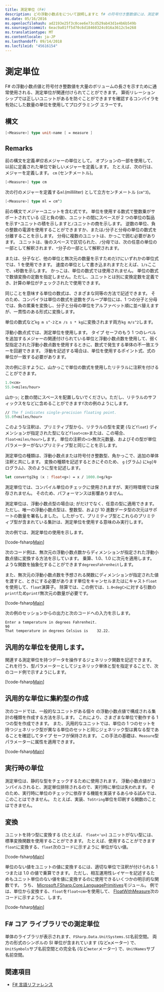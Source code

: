 ```yaml
---
title: 測定単位 (F#)
description: どの浮動小数点をについて説明しますと f# の符号付き整数値には、測定単位を長さ、ボリューム、および大容量を示すために使用される通常を関連付けることができます。
ms.date: 05/16/2016
ms.openlocfilehash: ad2193e25f3c0cee6e73cd529ab43d1e4b6b549b
ms.sourcegitcommit: 6eac9a01ff5d70c6d18460324c016a3612c5e268
ms.translationtype: MT
ms.contentlocale: ja-JP
ms.lasthandoff: 09/14/2018
ms.locfileid: "45616154"
---
```

# <a name="units-of-measure"></a>測定単位

F# の浮動小数点値と符号付き整数値を大量のボリュームの長さを示すために通常使用される、測定単位が関連付けられてことができます。 算術リレーションシップでは正しいユニットがあるを防ぐことができますを確認するコンパイラを有効にした数量の単位を使用してプログラミング エラーです。

## <a name="syntax"></a>構文

```fsharp
[<Measure>] type unit-name [ = measure ]
```

## <a name="remarks"></a>Remarks

前の構文を定義*単位名*メジャーの単位として。 オプションの一部を使用して、以前に定義された単位で新しいメジャーを定義します。 たとえば、次の行は、メジャーを定義します。 `cm` (センチメートル)。

```fsharp
[<Measure>] type cm
```

次の行のメジャーを定義する`ml`(milliliter) として立方センチメートル (`cm^3`)。

```fsharp
[<Measure>] type ml = cm^3
```

前の構文で*メジャー*ユニットを含む式です。 単位を使用する数式で整数乗がサポートされている (正と負の値)、ユニットの間にスペースが 2 つの単位の製品を示す`*`ユニットの積を示しますと`/`ユニットの商を示します。 逆数の単位、負の整数の電源を使用することができますか、または`/`分子と分母の単位の数式を分離することを示します。 分母に複数のユニットは、かっこで囲む必要があります。 ユニットは、後のスペースで区切られた、`/`分母では、次の任意の単位の一部として解釈されます、`*`分子の一部として解釈されます。

または、分子など、他の単位と無次元の数量を示すためだけにいずれかの単位式では、1 を使用できます。 速度の単位として書き込まれますたとえば、`1/s`ここで、`s`秒数を示します。 かっこは、単位の数式では使用されません。 単位の数式で数値変換の定数を指定しません。ただし、ユニットとは別に変換定数を定義でき、計算の単位がチェックされたで使用できます。

同じことを意味する単位の数式は、さまざまな同等の方法で記述できます。 そのため、コンパイラは単位の数式を逆数をグループ単位には、1 つの分子と分母では、負の累乗を変換し、分子と分母の単位をアルファベット順に並べ替えますが、一貫性のある形式に変換します。

単位の数式など`kg m s^-2`と`m /s s * kg`に変換されます両方`kg m/s^2`します。

浮動小数点式では、測定単位を使用します。 タイプ セーフのもう 1 つのレベルを追加するメジャーの関連付けられている単位と浮動小数点数を使用して、弱く型指定された浮動小数点数を使用するときに、数式で発生する単体の不一致エラーを回避できます。 浮動を記述する場合は、単位を使用するポイント式、式の単位が一致する必要があります。

次の例に示すように、山かっこで単位の数式を使用したリテラルに注釈を付けることができます。

```fsharp
1.0<cm>
55.0<miles/hour>
```

山かっ; と数の間にスペースを配置しないでください。ただし、リテラルのサフィックスをなどに含めることができます`f`次の例のようにします。

```fsharp
// The f indicates single-precision floating point.
55.0f<miles/hour>
```

このような注釈は、プリミティブ型から、リテラルの型を変更 (など`float`) ディメンションが指定された型になど`float<cm>`または、この場合、`float<miles/hour>`します。 単位の注釈の`<1>`無次元数量、およびその型が単位パラメーターがないプリミティブ型と同じことを示します。

測定単位の種類は、浮動小数点または符号付き整数型、角かっこで、追加の単体注釈と共にします。 変換の種類を記述するときにそのため、 `g` (グラム) に`kg`(キログラム)、次のように型を記述します。

```fsharp
let convertg2kg (x : float<g>) = x / 1000.0<g/kg>
```

測定単位では、コンパイル単位のチェックに使用されますが、実行時環境では保存されません。 そのため、パフォーマンスは影響ありません。

測定単位は、浮動小数点型の場合は; がだけでなく、任意の型に適用できます。ただし、唯一の浮動小数点型は、整数型、および 10 進数データ型の次元はサポートの数量を署名しました。 したがって、プリミティブ型とこれらのプリミティブ型が含まれている集計は、測定単位を使用する意味のみ実行します。

次の例では、測定単位の使用を示します。

[!code-fsharp[Main](../../../samples/snippets/fsharp/lang-ref-2/snippet6901.fs)]

次のコード例は、無次元の浮動小数点数からディメンションが指定された浮動小数点値に変換する方法を示しています。 乗算、1.0、1.0 に次元を適用します。 ような関数を抽象化することができます`degreesFahrenheit`します。

また、無次元の浮動小数点数を予想される関数にディメンションが指定された値を渡すと、ときにする必要があります単位をキャンセルまたはにキャスト`float`を使用して、`float`演算子。 除算では、この例では、`1.0<degC>`に対する引数の`printf`ため`printf`無次元の数量が必要です。

[!code-fsharp[Main](../../../samples/snippets/fsharp/lang-ref-2/snippet6902.fs)]

次の例のセッションからの出力と次のコードへの入力を示します。

```
Enter a temperature in degrees Fahrenheit.
90
That temperature in degrees Celsius is    32.22.
```

## <a name="using-generic-units"></a>汎用的な単位を使用します。

関連する測定単位を持つデータを操作するジェネリック関数を記述できます。 これを行う、型パラメーターとしてジェネリック単体と型を指定することで、次のコード例で示すようにします。

[!code-fsharp[Main](../../../samples/snippets/fsharp/lang-ref-2/snippet6903.fs)]

## <a name="creating-aggregate-types-with-generic-units"></a>汎用的な単位に集約型の作成

次のコードでは、一般的なユニットがある個々 の浮動小数点値で構成される集計の種類を作成する方法を示します。 これにより、さまざまな単位で動作する 1 つの型を作成できます。 また、汎用的なユニットでは、単位の 1 つのセットを持つジェネリック型が異なる単位のセットと同じジェネリック型は異なる型であることを確認してタイプ セーフが保持されます。 この手法の基礎は、`Measure`型パラメーターに属性を適用できます。

[!code-fsharp[Main](../../../samples/snippets/fsharp/lang-ref-2/snippet6904.fs)]

## <a name="units-at-runtime"></a>実行時の単位

測定単位は、静的な型をチェックするために使用されます。 浮動小数点値がコンパイルされると、測定単位排除されるので、実行時に単位は失われます。 そのため、実行時に単位のチェックに依存する機能を実装するあらゆる試みでは、このことはできません。 たとえば、実装、`ToString`単位を印刷する関数のことはできません。

## <a name="conversions"></a>変換

ユニットを持つ型に変換する (たとえば、 `float<'u>`) ユニットがない型には、標準変換関数を使用することができます。 たとえば、使用することができます`float`に変換する、`float`次のコードに示すように 単位がない値。

[!code-fsharp[Main](../../../samples/snippets/fsharp/lang-ref-2/snippet6905.fs)]

単位のない値をユニットの値に変換するには、適切な単位で注釈が付けられる 1 つまたは 1.0 の値で乗算できます。 ただし、相互運用性レイヤーを記述するためもユニット単位のない値を値に変換するのに使用できるいくつかの明示的な関数です。 うち、 [Microsoft.FSharp.Core.LanguagePrimitives](https://msdn.microsoft.com/library/69d08ac5-5d51-4c20-bf1e-850fd312ece3)モジュール。 例では、単位から変換する、`float`を`float<cm>`を使用して、 [FloatWithMeasure](https://msdn.microsoft.com/library/69520bc7-d67b-46b8-9004-7cac9646b8d9)次のコードに示すように、します。

[!code-fsharp[Main](../../../samples/snippets/fsharp/lang-ref-2/snippet6906.fs)]

## <a name="units-of-measure-in-the-f-core-library"></a>F# コア ライブラリでの測定単位

単体のライブラリが表示されます、`FSharp.Data.UnitSystems.SI`名前空間。 両方の形式のシンボルの SI 単位が含まれています (など`m`メーター) で、`UnitSymbols`サブ名前空間との完全名 (など`meter`メーター) で、`UnitNames`サブ名前空間。

## <a name="see-also"></a>関連項目

- [F# 言語リファレンス](index.md)
